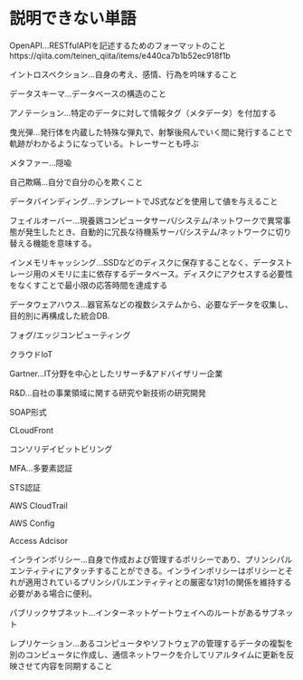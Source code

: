 # 説明できない単語
OpenAPI...RESTfulAPIを記述するためのフォーマットのことhttps://qiita.com/teinen_qiita/items/e440ca7b1b52ec918f1b

イントロスペクション...自身の考え、感情、行為を吟味すること

データスキーマ...データベースの構造のこと

アノテーション...特定のデータに対して情報タグ（メタデータ）を付加する

曳光弾...発行体を内蔵した特殊な弾丸で、射撃後飛んでいく間に発行することで軌跡がわかるようになっている。トレーサーとも呼ぶ

メタファー...隠喩

自己欺瞞...自分で自分の心を欺くこと

データバインディング...テンプレートでJS式などを使用して値を与えること

フェイルオーバー...現養鶏コンピュータサーバ/システム/ネットワークで異常事態が発生したとき、自動的に冗長な待機系サーバ/システム/ネットワークに切り替える機能を意味する。

インメモリキャッシング...SSDなどのディスクに保存することなく、データストレージ用のメモリに主に依存するデータベース。ディスクにアクセスする必要性をなくすことで最小限の応答時間を達成する

データウェアハウス...器官系などの複数システムから、必要なデータを収集し、目的別に再構成した統合DB.

フォグ/エッジコンピューティング

クラウドIoT

Gartner...IT分野を中心としたリサーチ&アドバイザリー企業

R&D...自社の事業領域に関する研究や新技術の研究開発

SOAP形式

CLoudFront

コンソリデイビットビリング

MFA...多要素認証

STS認証

AWS CloudTrail

AWS Config

Access Adcisor

インラインポリシー...自身で作成および管理するポリシーであり、プリンシパルエンティティにアタッチすることができる。インラインポリシーはポリシーとそれが適用されているプリンシパルエンティティとの厳密な1対1の関係を維持する必要がある場合に便利。

パブリックサブネット...インターネットゲートウェイへのルートがあるサブネット

レプリケーション...あるコンピュータやソフトウェアの管理するデータの複製を別のコンピュータに作成し、通信ネットワークを介してリアルタイムに更新を反映させて内容を同期すること